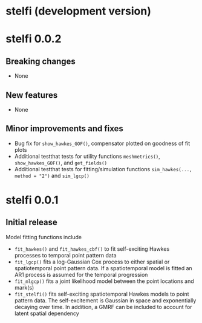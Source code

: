 # stelfi (development version)

# stelfi 0.0.2

## Breaking changes

 + None

## New features

 + None

## Minor improvements and fixes

 + Bug fix for `show_hawkes_GOF()`, compensator plotted on goodness of fit plots
 + Additional testthat tests for utility functions `meshmetrics()`, `show_hawkes_GOF()`, and `get_fields()`
 + Additional testthat tests for fitting/simulation functions `sim_hawkes(..., method = "2")` and `sim_lgcp()`


# stelfi 0.0.1

## Initial release

Model fitting functions include

 + `fit_hawkes()` and `fit_hawkes_cbf()` to fit self-exciting Hawkes processes to temporal point pattern data
 + `fit_lgcp()` fits a log-Gaussian Cox process to either spatial or spatiotemporal point pattern data. If a spatiotemporal model is fitted an AR1 process is assumed for the temporal progression
 + `fit_mlgcp()` fits a joint likelihood model between the point locations and mark(s)
 + `fit_stelfi()` fits self-exciting spatiotemporal Hawkes models to point pattern data. The self-excitement is Gaussian in space and exponentially decaying over time. In addition, a GMRF can be included to account for latent spatial dependency
